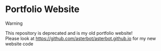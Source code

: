 # Portfolio Website

> [!WARNING]
> This repository is deprecated and is my old portfolio website! \
> Please look at https://github.com/asterbot/asterbot.github.io for my new website code
